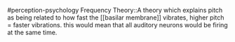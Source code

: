 #perception-psychology 
Frequency Theory::A theory which explains pitch as being related to how fast the [[basilar membrane]] vibrates, higher pitch = faster vibrations. this would mean that all auditory neurons would be firing at the same time.
<!--SR:!2024-02-03,1,230-->